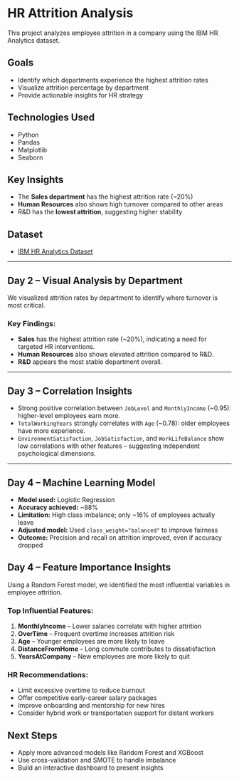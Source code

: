 # HR Attrition Analysis

This project analyzes employee attrition in a company using the IBM HR Analytics dataset.

##  Goals
- Identify which departments experience the highest attrition rates
- Visualize attrition percentage by department
- Provide actionable insights for HR strategy

##  Technologies Used
- Python
- Pandas
- Matplotlib
- Seaborn

##  Key Insights
- The **Sales department** has the highest attrition rate (~20%)
- **Human Resources** also shows high turnover compared to other areas
- R&D has the **lowest attrition**, suggesting higher stability

##  Dataset
- [IBM HR Analytics Dataset](https://www.kaggle.com/datasets/pavansubhasht/ibm-hr-analytics-attrition-dataset)

---

## Day 2 – Visual Analysis by Department

We visualized attrition rates by department to identify where turnover is most critical.

### Key Findings:
- **Sales** has the highest attrition rate (~20%), indicating a need for targeted HR interventions.
- **Human Resources** also shows elevated attrition compared to R&D.
- **R&D** appears the most stable department overall.

---

## Day 3 – Correlation Insights

- Strong positive correlation between `JobLevel` and `MonthlyIncome` (~0.95): higher-level employees earn more.
- `TotalWorkingYears` strongly correlates with `Age` (~0.78): older employees have more experience.
- `EnvironmentSatisfaction`, `JobSatisfaction`, and `WorkLifeBalance` show low correlations with other features – suggesting independent psychological dimensions.

---

## Day 4 – Machine Learning Model

- **Model used:** Logistic Regression
- **Accuracy achieved:** ~88%
- **Limitation:** High class imbalance; only ~16% of employees actually leave
- **Adjusted model:** Used `class_weight="balanced"` to improve fairness
- **Outcome:** Precision and recall on attrition improved, even if accuracy dropped



## Day 4 – Feature Importance Insights

Using a Random Forest model, we identified the most influential variables in employee attrition.

### Top Influential Features:
1. **MonthlyIncome** – Lower salaries correlate with higher attrition
2. **OverTime** – Frequent overtime increases attrition risk
3. **Age** – Younger employees are more likely to leave
4. **DistanceFromHome** – Long commute contributes to dissatisfaction
5. **YearsAtCompany** – New employees are more likely to quit

### HR Recommendations:
- Limit excessive overtime to reduce burnout
- Offer competitive early-career salary packages
- Improve onboarding and mentorship for new hires
- Consider hybrid work or transportation support for distant workers


## Next Steps

- Apply more advanced models like Random Forest and XGBoost
- Use cross-validation and SMOTE to handle imbalance
- Build an interactive dashboard to present insights